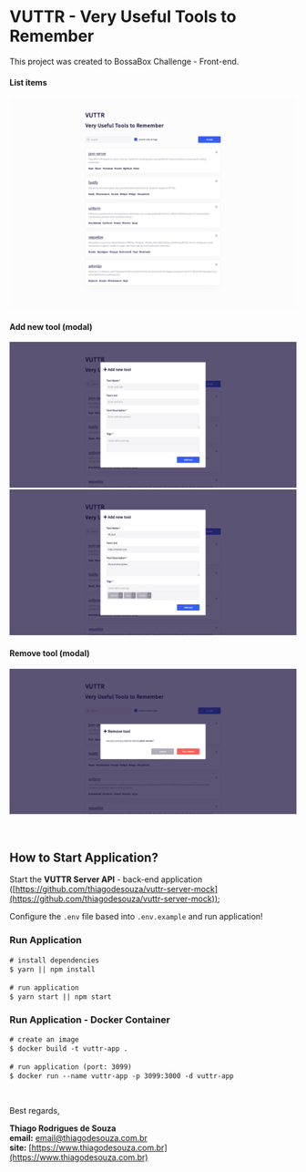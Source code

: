 # VUTTR - Very Useful Tools to Remember

This project was created to BossaBox Challenge - Front-end.

#### List items

![list-sample](./assets/tool-list.png)

#### Add new tool (modal)

![add-new-sample](./assets/tool-add.png)
![add-new-with-data-sample](./assets/tool-add-with-data.png)

#### Remove tool (modal)

![remove-sample](./assets/tool-remove.png)

<br />

## How to Start Application?

Start the <b>VUTTR Server API</b> - back-end application ([https://github.com/thiagodesouza/vuttr-server-mock](https://github.com/thiagodesouza/vuttr-server-mock));

Configure the `.env` file based into `.env.example` and run application!

### Run Application

```shell
# install dependencies
$ yarn || npm install

# run application
$ yarn start || npm start
```

### Run Application - Docker Container

```shell
# create an image
$ docker build -t vuttr-app .

# run application (port: 3099)
$ docker run --name vuttr-app -p 3099:3000 -d vuttr-app
```

<br/>

Best regards,

**Thiago Rodrigues de Souza** \
**email:** email@thiagodesouza.com.br \
**site:** [https://www.thiagodesouza.com.br](https://www.thiagodesouza.com.br)
